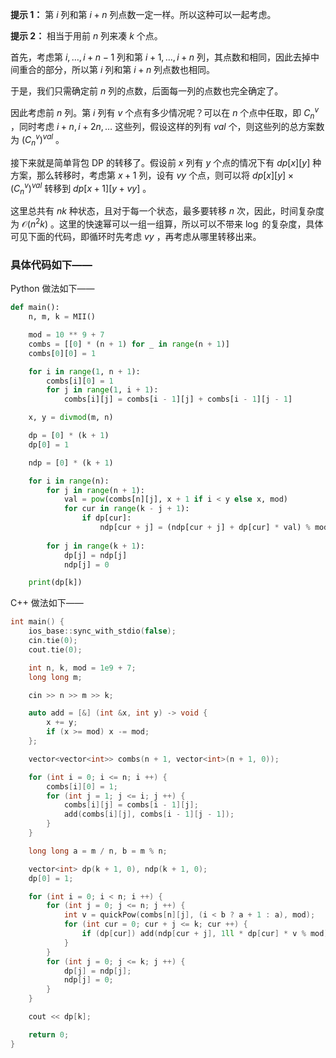 **提示 1：** 第 $i$ 列和第 $i+n$ 列点数一定一样。所以这种可以一起考虑。

**提示 2：** 相当于用前 $n$ 列来凑 $k$ 个点。

首先，考虑第 $i,\dots,i+n-1$ 列和第 $i+1,\dots,i+n$ 列，其点数和相同，因此去掉中间重合的部分，所以第 $i$ 列和第 $i+n$ 列点数也相同。

于是，我们只需确定前 $n$ 列的点数，后面每一列的点数也完全确定了。

因此考虑前 $n$ 列。第 $i$ 列有 $v$ 个点有多少情况呢？可以在 $n$ 个点中任取，即 $C_n^v$ ，同时考虑 $i+n, i+2n,\dots$ 这些列，假设这样的列有 $val$ 个，则这些列的总方案数为 $(C_n^v)^{val}$ 。

接下来就是简单背包 DP 的转移了。假设前 $x$ 列有 $y$ 个点的情况下有 $dp[x][y]$ 种方案，那么转移时，考虑第 $x+1$ 列，设有 $vy$ 个点，则可以将 $dp[x][y]\times(C_n^v)^{val}$ 转移到 $dp[x+1][y+vy]$ 。

这里总共有 $nk$ 种状态，且对于每一个状态，最多要转移 $n$ 次，因此，时间复杂度为 $\mathcal{O}(n^2k)$ 。这里的快速幂可以一组一组算，所以可以不带来 $\log$ 的复杂度，具体可见下面的代码，即循环时先考虑 $vy$ ，再考虑从哪里转移出来。

### 具体代码如下——

Python 做法如下——

```Python []
def main():
    n, m, k = MII()

    mod = 10 ** 9 + 7
    combs = [[0] * (n + 1) for _ in range(n + 1)]
    combs[0][0] = 1

    for i in range(1, n + 1):
        combs[i][0] = 1
        for j in range(1, i + 1):
            combs[i][j] = combs[i - 1][j] + combs[i - 1][j - 1]

    x, y = divmod(m, n)

    dp = [0] * (k + 1)
    dp[0] = 1

    ndp = [0] * (k + 1)

    for i in range(n):
        for j in range(n + 1):
            val = pow(combs[n][j], x + 1 if i < y else x, mod)
            for cur in range(k - j + 1):
                if dp[cur]:
                    ndp[cur + j] = (ndp[cur + j] + dp[cur] * val) % mod
        
        for j in range(k + 1):
            dp[j] = ndp[j]
            ndp[j] = 0

    print(dp[k])
```

C++ 做法如下——

```cpp []
int main() {
    ios_base::sync_with_stdio(false);
    cin.tie(0);
    cout.tie(0);

    int n, k, mod = 1e9 + 7;
    long long m;

    cin >> n >> m >> k;

    auto add = [&] (int &x, int y) -> void {
        x += y;
        if (x >= mod) x -= mod;
    };

    vector<vector<int>> combs(n + 1, vector<int>(n + 1, 0));

    for (int i = 0; i <= n; i ++) {
        combs[i][0] = 1;
        for (int j = 1; j <= i; j ++) {
            combs[i][j] = combs[i - 1][j];
            add(combs[i][j], combs[i - 1][j - 1]);
        }
    }

    long long a = m / n, b = m % n;

    vector<int> dp(k + 1, 0), ndp(k + 1, 0);
    dp[0] = 1;

    for (int i = 0; i < n; i ++) {
        for (int j = 0; j <= n; j ++) {
            int v = quickPow(combs[n][j], (i < b ? a + 1 : a), mod);
            for (int cur = 0; cur + j <= k; cur ++) {
                if (dp[cur]) add(ndp[cur + j], 1ll * dp[cur] * v % mod);
            }
        }
        for (int j = 0; j <= k; j ++) {
            dp[j] = ndp[j];
            ndp[j] = 0;
        }
    }

    cout << dp[k];

    return 0;
}
```